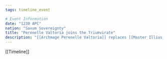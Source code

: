```yaml
---
tags: timeline_event

# Event Information
date: "1230 APC"
nation: "Saxum Sovereignty"
title: "Perenelle Valtoria joins the Triumvirate"
description: "[[Archmage Perenelle Valtoria]] replaces [[Master Illius Mornath]] on [[The Saxum Triumvirate]]"
---
```

[[Timeline]]